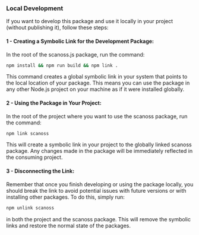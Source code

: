 ### Local Development
If you want to develop this package and use it locally in your project (without publishing it), follow these steps:

#### 1 - Creating a Symbolic Link for the Development Package:
In the root of the scanoss.js package, run the command:

```bash
npm install && npm run build && npm link . 
```
This command creates a global symbolic link in your system that points to the local location of your package. This means you can use the package in any other Node.js project on your machine as if it were installed globally.

#### 2 - Using the Package in Your Project:

In the root of the project where you want to use the scanoss package, run the command:

```bash
npm link scanoss
```
This will create a symbolic link in your project to the globally linked scanoss package. Any changes made in the package will be immediately reflected in the consuming project.

#### 3 - Disconnecting the Link:

Remember that once you finish developing or using the package locally, you should break the link to avoid potential issues with future versions or with installing other packages. To do this, simply run:

```bash
npm unlink scanoss
```
in both the project and the scanoss package. This will remove the symbolic links and restore the normal state of the packages.

